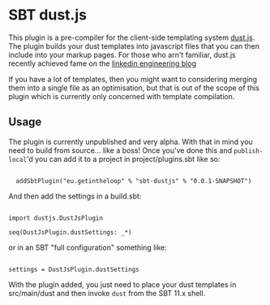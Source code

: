 SBT dust.js
===========

This plugin is a pre-compiler for the client-side templating system [dust.js](http://akdubya.github.com/dustjs/). The plugin builds your dust templates into javascript files that you can then include into your markup pages. For those who arn't familiar, dust.js recently achieved fame on the [linkedin engineering blog](http://engineering.linkedin.com/frontend/leaving-jsps-dust-moving-linkedin-dustjs-client-side-templates)

If you have a lot of templates, then you might want to considering merging them into a single file as an optimisation, but that is out of the scope of this plugin which is currently only concerned with template compilation. 

Usage
-----

The plugin is currently unpublished and very alpha. With that in mind you need to build from source... like a boss! Once you've done this and <code>publish-local</code>'d you can add it to a project in project/plugins.sbt like so:

<pre><code>
  addSbtPlugin("eu.getintheloop" % "sbt-dustjs" % "0.0.1-SNAPSHOT")
</code></pre>

And then add the settings in a build.sbt:

<pre><code>
import dustjs.DustJsPlugin

seq(DustJsPlugin.dustSettings: _*)
</code></pre>


or in an SBT "full configuration" something like:

<pre><code>
settings = DustJsPlugin.dustSettings
</code></pre>



With the plugin added, you just need to place your dust templates in src/main/dust and then invoke <code>dust</code> from the SBT 11.x shell.
